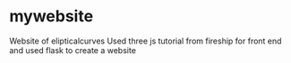 # mywebsite
Website of elipticalcurves
Used three js tutorial from fireship for front end and used flask to create a website
